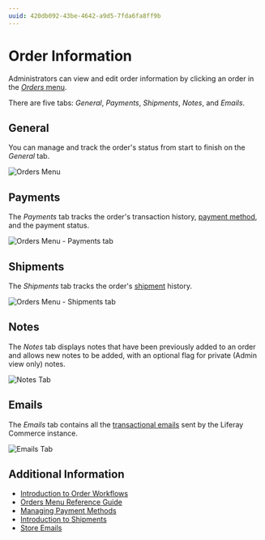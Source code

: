 ```yaml
---
uuid: 420db092-43be-4642-a9d5-7fda6fa8ff9b
---
```

# Order Information

Administrators can view and edit order information by clicking an order in the [_Orders_ menu](./orders-menu-reference-guide.md).

There are five tabs: _General_, _Payments_, _Shipments_, _Notes_, and _Emails_.

## General

You can manage and track the order's status from start to finish on the _General_ tab.

![Orders Menu](./order-information/images/01.png)

## Payments

The _Payments_ tab tracks the order's transaction history, [payment method](../../store-management/configuring-payment-methods/managing-payment-methods.md), and the payment status.

![Orders Menu - Payments tab](./order-information/images/02.png)

## Shipments

The _Shipments_ tab tracks the order's [shipment](../shipments/introduction-to-shipments.md) history.

![Orders Menu - Shipments tab](./order-information/images/03.png)

## Notes

The _Notes_ tab displays notes that have been previously added to an order and allows new notes to be added, with an optional flag for private (Admin view only) notes.

![Notes Tab](./order-information/images/04.png)

## Emails

The _Emails_ tab contains all the [transactional emails](../../store-management/sending-emails/store-emails.md) sent by the Liferay Commerce instance.

![Emails Tab](./order-information/images/05.png)

## Additional Information

* [Introduction to Order Workflows](../order-workflows/introduction-to-order-workflows.md)
* [Orders Menu Reference Guide](./orders-menu-reference-guide.md)
* [Managing Payment Methods](../../store-management/configuring-payment-methods/managing-payment-methods.md)
* [Introduction to Shipments](../shipments/introduction-to-shipments.md)
* [Store Emails](../../store-management/sending-emails/store-emails.md)
